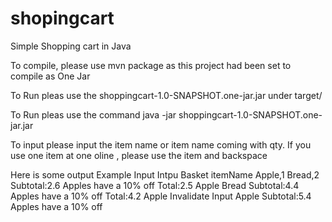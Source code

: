 # shopingcart
Simple Shopping cart in Java

To compile, please use mvn package as this project had been set to compile as One Jar

To Run pleas use the shoppingcart-1.0-SNAPSHOT.one-jar.jar under target/

To Run pleas use the command java -jar shoppingcart-1.0-SNAPSHOT.one-jar.jar

To input please input the item name or item name coming with qty. If you use one item at one oline , please use the item and backspace

Here is some output
Example Input
Intpu Basket itemName
Apple,1 Bread,2
Subtotal:2.6
Apples have a 10% off
Total:2.5
Apple Bread
Subtotal:4.4
Apples have a 10% off
Total:4.2
Apple
Invalidate Input
Apple 
Subtotal:5.4
Apples have a 10% off
